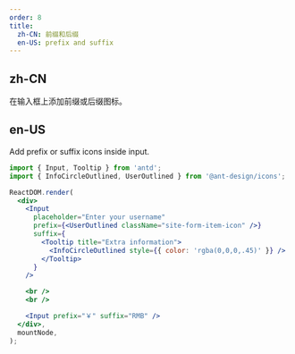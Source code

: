 ```yaml
---
order: 8
title:
  zh-CN: 前缀和后缀
  en-US: prefix and suffix
---
```


## zh-CN

在输入框上添加前缀或后缀图标。

## en-US

Add prefix or suffix icons inside input.

```jsx
import { Input, Tooltip } from 'antd';
import { InfoCircleOutlined, UserOutlined } from '@ant-design/icons';

ReactDOM.render(
  <div>
    <Input
      placeholder="Enter your username"
      prefix={<UserOutlined className="site-form-item-icon" />}
      suffix={
        <Tooltip title="Extra information">
          <InfoCircleOutlined style={{ color: 'rgba(0,0,0,.45)' }} />
        </Tooltip>
      }
    />

    <br />
    <br />

    <Input prefix="￥" suffix="RMB" />
  </div>,
  mountNode,
);
```
